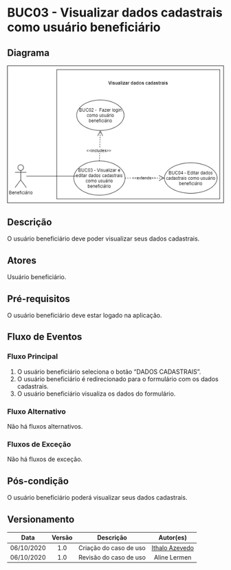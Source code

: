 # BUC03 - Visualizar dados cadastrais como usuário beneficiário

## Diagrama
![BUC03](../../../../assets/images/casosDeUso/BUC03.png)

## Descrição
O usuário beneficiário deve poder visualizar seus dados cadastrais.

## Atores
Usuário beneficiário.

## Pré-requisitos
O usuário beneficiário deve estar logado na aplicação.

## Fluxo de Eventos

### Fluxo Principal
1. O usuário beneficiário seleciona o botão “DADOS CADASTRAIS”.
2. O usuário beneficiário é redirecionado para o formulário com os dados cadastrais.
3. O usuário beneficiário visualiza os dados do formulário.


### Fluxo Alternativo
Não há fluxos alternativos.

### Fluxos de Exceção
Não há fluxos de exceção.


## Pós-condição
O usuário beneficiário poderá visualizar seus dados cadastrais.

## Versionamento
|    Data    | Versão |                        Descrição                         |                            Autor(es)                             |
| :--------: | :----: | :------------------------------------------------------: | :--------------------------------------------------------------: |
| 06/10/2020 | 1.0 | Criação do caso de uso | [Ithalo Azevedo](https://github.com/ithaloazevedo) |
| 06/10/2020 | 1.0 | Revisão do caso de uso | Aline Lermen |
